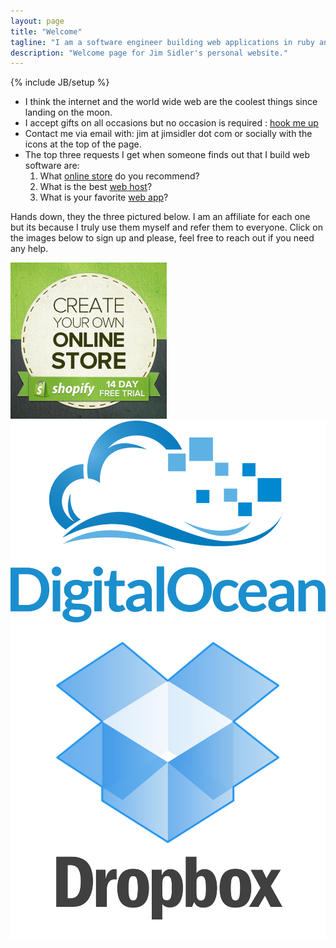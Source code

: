 ```yaml
---
layout: page
title: "Welcome"
tagline: "I am a software engineer building web applications in ruby and other advanced technologies"
description: "Welcome page for Jim Sidler's personal website."
---
```

{% include JB/setup %}

* I think the internet and the world wide web are the coolest things since landing on the moon.
* I accept gifts on all occasions but no occasion is required : [hook me up](http://www.amazon.com/gp/registry/wishlist/1HD569IK8VEK4)
* Contact me via email with: jim at jimsidler dot com or socially with the icons at the top of the page.
* The top three requests I get when someone finds out that I build web software are:
  1. What <a href="http://www.shopify.com/?ref=jim-sidler" title="Sell online with Shopify!">online store</a> do you recommend?
  2. What is the best <a href="https://www.digitalocean.com/?refcode=1ae5c972d80e" title="Digital Ocean Hosting">web host</a>?
  3. What is your favorite <a href="http://db.tt/08XgsvSf" title="Dropbox: Cloud file storage">web app</a>?

Hands down, they the three pictured below. I am an affiliate for each one but its because I truly use them myself and refer them to everyone. Click on the images below to sign up and please, feel free to reach out if you need any help.

<div class="row">
  <div class="span4">
    <a href="http://www.shopify.com/?ref=jim-sidler" title="Sell online with Shopify!"><img src="/assets/images/shopify_banner_250x250.jpg" alt="Shopify App Store Banner" /></a>
  </div>
  <div class="span4">
    <a href="https://www.digitalocean.com/?refcode=1ae5c972d80e" title="Digital Ocean Hosting"><img src="/assets/images/digitalocean.png" alt="Digital Ocean Logo" /></a>
  </div>
  <div class="span4">
    <a href="http://db.tt/08XgsvSf" title="Dropbox: Cloud file storage"><img src="/assets/images/dropbox_logo.png" alt="Your stuff, anywhere" /></a>
  </div>
</div>

<!-- * Find me here:
[![Working With Rails icon](/assets/images/icon-wwr.png "Working With Rails")](http://www.workingwithrails.com/person/17550-jim-sidler)
[![Linked In icon](/assets/images/icon-linkedin.png "LinkedIn")](http://www.linkedin.com/in/jimsidler)
[![Github icon](/assets/images/icon-git.png "Github")](http://github.com/jvsidler)
[![Facebook icon](/assets/images/icon-facebook.png "Facebook")](http://facebook.com/jvsidler)
[![Twitter icon](/assets/images/icon-twitter.png "Twitter")](http://twitter.com/jvsidler)
[![Last.fm icon](/assets/images/icon-lastfm.png "Last.fm")](http://www.last.fm/user/jvsidler)
[![Flickr icon](/assets/images/icon-flickr.png "Flickr")](http://flickr.com/photos/jvsidler) -->